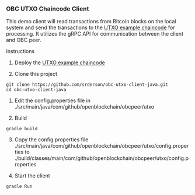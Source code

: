 ### OBC UTXO Chaincode Client

This demo client will read transactions from Bitcoin blocks on the local system and send the transactions to the [UTXO example chaincode](https://github.com/openblockchain/obc-peer/tree/master/examples/chaincode/go/utxo) for processing. It utilizes the gRPC API for communication between the client and OBC peer.

Instructions

1. Deploy the [UTXO example chaincode](https://github.com/openblockchain/obc-peer/tree/master/examples/chaincode/go/utxo)

1. Clone this project
```
git clone https://github.com/srderson/obc-utxo-client-java.git
cd obc-utxo-client-java
```

1. Edit the config.properties file in ./src/main/java/com/github/openblockchain/obcpeer/utxo

2. Build
```
gradle build
```

3. Copy the config.properties file ./src/main/java/com/github/openblockchain/obcpeer/utxo/config.properties to ./build/classes/main/com/github/openblockchain/obcpeer/utxo/config.properties

4. Start the client
```
gradle Run
```
